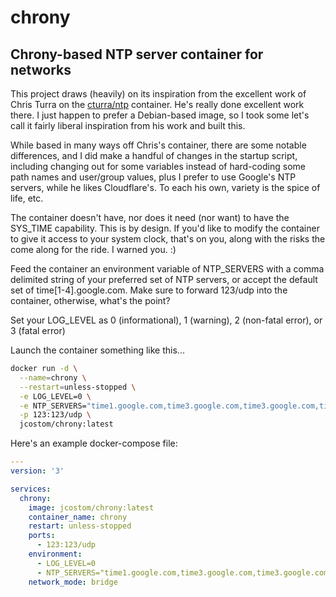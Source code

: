 # chrony

## Chrony-based NTP server container for networks

This project draws (heavily) on its inspiration from the excellent work of Chris Turra on the [cturra/ntp](https://github.com/cturra/docker-ntp) container. He's really done excellent work there. I just happen to prefer a Debian-based image, so I took some let's call it fairly liberal inspiration from his work and built this.

While based in many ways off Chris's container, there are some notable differences, and I did make a handful of changes in the startup script, including changing out for some variables instead of hard-coding some path names and user/group values, plus I prefer to use Google's NTP servers, while he likes Cloudflare's. To each his own, variety is the spice of life, etc.

The container doesn't have, nor does it need (nor want) to have the SYS_TIME capability. This is by design. If you'd like to modify the container to give it access to your system clock, that's on you, along with the risks the come along for the ride. I warned you. :)

Feed the container an environment variable of NTP_SERVERS with a comma delimited string of your preferred set of NTP servers, or accept the default set of time[1-4].google.com. Make sure to forward 123/udp into the container, otherwise, what's the point?

Set your LOG_LEVEL as 0 (informational), 1 (warning), 2 (non-fatal error), or 3 (fatal error)

Launch the container something like this...

```bash
docker run -d \
  --name=chrony \
  --restart=unless-stopped \
  -e LOG_LEVEL=0 \
  -e NTP_SERVERS="time1.google.com,time3.google.com,time3.google.com,time4.google.com" \
  -p 123:123/udp \
  jcostom/chrony:latest
```

Here's an example docker-compose file:

```yaml
---
version: '3'

services:
  chrony:
    image: jcostom/chrony:latest
    container_name: chrony
    restart: unless-stopped
    ports:
      - 123:123/udp
    environment:
      - LOG_LEVEL=0
      - NTP_SERVERS="time1.google.com,time3.google.com,time3.google.com,time4.google.com"
    network_mode: bridge
```
